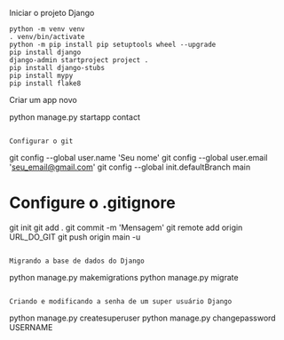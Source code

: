 Iniciar o projeto Django

```
python -m venv venv
. venv/bin/activate
python -m pip install pip setuptools wheel --upgrade
pip install django
django-admin startproject project .
pip install django-stubs
pip install mypy
pip install flake8

```
Criar um app novo

python manage.py startapp contact

```

Configurar o git

```
git config --global user.name 'Seu nome'
git config --global user.email 'seu_email@gmail.com'
git config --global init.defaultBranch main
# Configure o .gitignore
git init
git add .
git commit -m 'Mensagem'
git remote add origin URL_DO_GIT
git push origin main -u
```

Migrando a base de dados do Django

```
python manage.py makemigrations
python manage.py migrate
```

Criando e modificando a senha de um super usuário Django

```
python manage.py createsuperuser
python manage.py changepassword USERNAME
